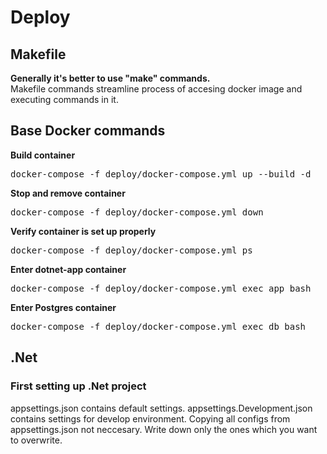 # Deploy

## Makefile
**Generally it's better to use "make" commands.**  
Makefile commands streamline process of accesing docker image and executing commands in it.

## Base Docker commands

**Build container**
<pre>
docker-compose -f deploy/docker-compose.yml up --build -d
</pre>

**Stop and remove container**
<pre>
docker-compose -f deploy/docker-compose.yml down
</pre>

**Verify container is set up properly**
<pre>
docker-compose -f deploy/docker-compose.yml ps
</pre>

**Enter dotnet-app container**
<pre>
docker-compose -f deploy/docker-compose.yml exec app bash
</pre>

**Enter Postgres container**
<pre>
docker-compose -f deploy/docker-compose.yml exec db bash
</pre>

## .Net

### First setting up .Net project
appsettings.json contains default settings.
appsettings.Development.json contains settings for develop environment. Copying all configs from appsettings.json not neccesary. Write down only the ones which you want to overwrite.